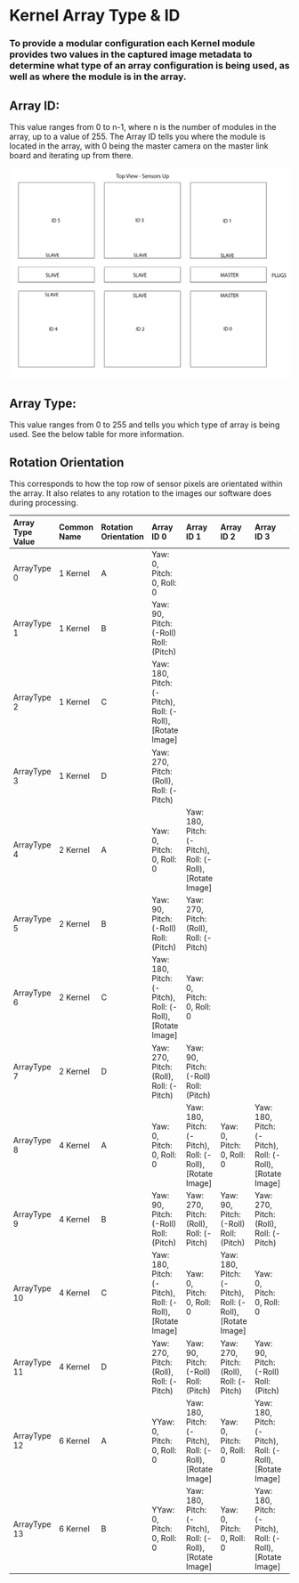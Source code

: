 # Kernel Array Type & ID

### To provide a modular configuration each Kernel module provides two values in the captured image metadata to determine what type of an array configuration is being used, as well as where the module is in the array.

## Array ID:

This value ranges from 0 to n-1, where n is the number of modules in the array, up to a value of 255. The Array ID tells you where the module is located in the array, with 0 being the master camera on the master link board and iterating up from there.

![](.gitbook/assets/link_board_array_id_assignment.jpg)

## Array Type:

This value ranges from 0 to 255 and tells you which type of array is being used. See the below table for more information.

## Rotation Orientation

This corresponds to how the top row of sensor pixels are orientated within the array. It also relates to any rotation to the images our software does during processing.

| Array Type Value | Common Name | Rotation Orientation | Array ID 0 | Array ID 1 | Array ID 2 | Array ID 3 | Array ID 4 | Array ID 5 | Sensor Orientation |
| :--- | :--- | :--- | :--- | :--- | :--- | :--- | :--- | :--- | :--- |
| ArrayType 0 | 1 Kernel | A | Yaw: 0, Pitch: 0, Roll: 0 |  |  |  |  |  | Linear |
| ArrayType 1 | 1 Kernel | B | Yaw: 90, Pitch: \(-Roll\)  Roll: \(Pitch\) |  |  |  |  |  | Linear |
| ArrayType 2 | 1 Kernel | C | Yaw: 180, Pitch: \(-Pitch\), Roll: \(-Roll\), \[Rotate Image\] |  |  |  |  |  | Linear |
| ArrayType 3 | 1 Kernel | D | Yaw: 270, Pitch: \(Roll\), Roll: \(-Pitch\) |  |  |  |  |  | Linear |
| ArrayType 4 | 2 Kernel | A | Yaw: 0, Pitch: 0, Roll: 0 | Yaw: 180, Pitch: \(-Pitch\), Roll: \(-Roll\), \[Rotate Image\] |  |  |  |  | Linear |
| ArrayType 5 | 2 Kernel | B | Yaw: 90, Pitch: \(-Roll\)  Roll: \(Pitch\) | Yaw: 270, Pitch: \(Roll\), Roll: \(-Pitch\) |  |  |  |  | Linear |
| ArrayType 6 | 2 Kernel | C | Yaw: 180, Pitch: \(-Pitch\), Roll: \(-Roll\), \[Rotate Image\] | Yaw: 0, Pitch: 0, Roll: 0 |  |  |  |  | Linear |
| ArrayType 7 | 2 Kernel | D | Yaw: 270, Pitch: \(Roll\), Roll: \(-Pitch\) | Yaw: 90, Pitch: \(-Roll\)  Roll: \(Pitch\) |  |  |  |  | Linear |
| ArrayType 8 | 4 Kernel | A | Yaw: 0, Pitch: 0, Roll: 0 | Yaw: 180, Pitch: \(-Pitch\), Roll: \(-Roll\), \[Rotate Image\] | Yaw: 0, Pitch: 0, Roll: 0 | Yaw: 180, Pitch: \(-Pitch\), Roll: \(-Roll\), \[Rotate Image\] |  |  | Linear |
| ArrayType 9 | 4 Kernel | B | Yaw: 90, Pitch: \(-Roll\)  Roll: \(Pitch\) | Yaw: 270, Pitch: \(Roll\), Roll: \(-Pitch\) | Yaw: 90, Pitch: \(-Roll\)  Roll: \(Pitch\) | Yaw: 270, Pitch: \(Roll\), Roll: \(-Pitch\) |  | Linear |  |
| ArrayType 10 | 4 Kernel | C | Yaw: 180, Pitch: \(-Pitch\), Roll: \(-Roll\), \[Rotate Image\] | Yaw: 0, Pitch: 0, Roll: 0 | Yaw: 180, Pitch: \(-Pitch\), Roll: \(-Roll\), \[Rotate Image\] | Yaw: 0, Pitch: 0, Roll: 0 |  | Linear |  |
| ArrayType 11 | 4 Kernel | D | Yaw: 270, Pitch: \(Roll\), Roll: \(-Pitch\) | Yaw: 90, Pitch: \(-Roll\)  Roll: \(Pitch\) | Yaw: 270, Pitch: \(Roll\), Roll: \(-Pitch\) | Yaw: 90, Pitch: \(-Roll\)  Roll: \(Pitch\) |  | Linear |  |
| ArrayType 12 | 6 Kernel | A | YYaw: 0, Pitch: 0, Roll: 0 | Yaw: 180, Pitch: \(-Pitch\), Roll: \(-Roll\), \[Rotate Image\] | Yaw: 0, Pitch: 0, Roll: 0 | Yaw: 180, Pitch: \(-Pitch\), Roll: \(-Roll\), \[Rotate Image\] | Yaw: 0, Pitch: 0, Roll: 0 | Yaw: 180, Pitch: \(-Pitch\), Roll: \(-Roll\), \[Rotate Image\] | Linear |
| ArrayType 13 | 6 Kernel | B | YYaw: 0, Pitch: 0, Roll: 0 | Yaw: 180, Pitch: \(-Pitch\), Roll: \(-Roll\), \[Rotate Image\] | Yaw: 0, Pitch: 0, Roll: 0 | Yaw: 180, Pitch: \(-Pitch\), Roll: \(-Roll\), \[Rotate Image\] |  | Linear |  |


